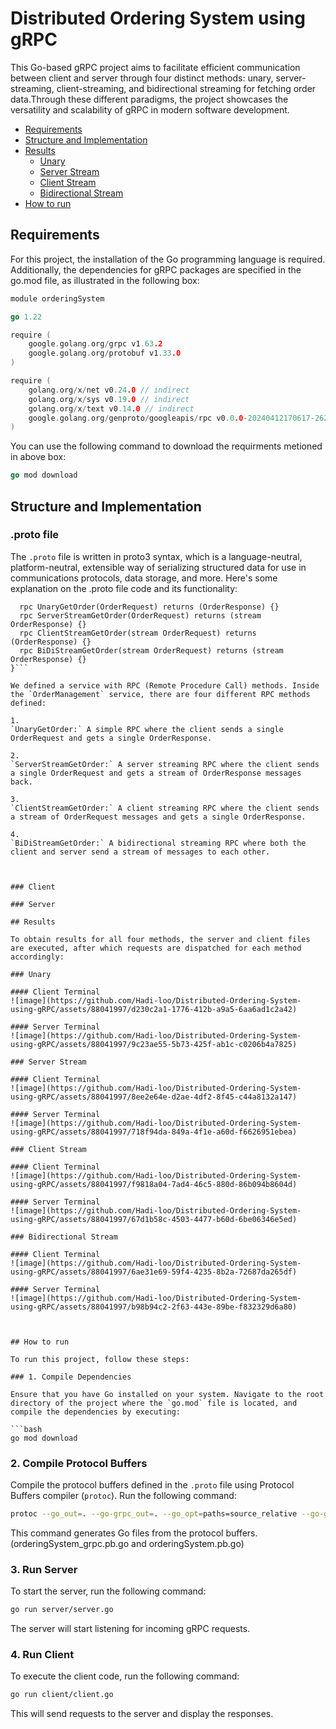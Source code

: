 # Distributed Ordering System using gRPC

This Go-based gRPC project aims to facilitate efficient communication between client and server through four distinct methods: unary, server-streaming, client-streaming, and bidirectional streaming for fetching order data.Through these different paradigms, the project showcases the versatility and scalability of gRPC in modern software development.

- [Requirements](#requirements)
- [Structure and Implementation](#structure-and-implementation)
- [Results](#results)
  - [Unary](#unary)
  - [Server Stream](#server-stream)
  - [Client Stream](#client-stream)
  - [Bidirectional Stream](#bidirectional-stream)
- [How to run](#how-to-run)

## Requirements

For this project, the installation of the Go programming language is required. Additionally, the dependencies for gRPC packages are specified in the go.mod file, as illustrated in the following box:

```go
module orderingSystem

go 1.22

require (
	google.golang.org/grpc v1.63.2
	google.golang.org/protobuf v1.33.0
)

require (
	golang.org/x/net v0.24.0 // indirect
	golang.org/x/sys v0.19.0 // indirect
	golang.org/x/text v0.14.0 // indirect
	google.golang.org/genproto/googleapis/rpc v0.0.0-20240412170617-26222e5d3d56 // indirect
)

```
You can use the following command to download the requirments metioned in above box:

```go
go mod download
```

## Structure and Implementation

### .proto file

The `.proto` file is written in proto3 syntax, which is a language-neutral, platform-neutral, extensible way of serializing structured data for use in communications protocols, data storage, and more. Here's some explanation on the .proto file code and its functionality:

```service OrderManagement {
  rpc UnaryGetOrder(OrderRequest) returns (OrderResponse) {}
  rpc ServerStreamGetOrder(OrderRequest) returns (stream OrderResponse) {}
  rpc ClientStreamGetOrder(stream OrderRequest) returns (OrderResponse) {}
  rpc BiDiStreamGetOrder(stream OrderRequest) returns (stream OrderResponse) {}
}```

We defined a service with RPC (Remote Procedure Call) methods. Inside the `OrderManagement` service, there are four different RPC methods defined:

1. 
`UnaryGetOrder:` A simple RPC where the client sends a single OrderRequest and gets a single OrderResponse.

2. 
`ServerStreamGetOrder:` A server streaming RPC where the client sends a single OrderRequest and gets a stream of OrderResponse messages back.

3. 
`ClientStreamGetOrder:` A client streaming RPC where the client sends a stream of OrderRequest messages and gets a single OrderResponse.

4. 
`BiDiStreamGetOrder:` A bidirectional streaming RPC where both the client and server send a stream of messages to each other.



### Client

### Server

## Results

To obtain results for all four methods, the server and client files are executed, after which requests are dispatched for each method accordingly:

### Unary

#### Client Terminal
![image](https://github.com/Hadi-loo/Distributed-Ordering-System-using-gRPC/assets/88041997/d230c2a1-1776-412b-a9a5-6aa6ad1c2a42)

#### Server Terminal
![image](https://github.com/Hadi-loo/Distributed-Ordering-System-using-gRPC/assets/88041997/9c23ae55-5b73-425f-ab1c-c0206b4a7825)

### Server Stream

#### Client Terminal
![image](https://github.com/Hadi-loo/Distributed-Ordering-System-using-gRPC/assets/88041997/8ee2e64e-d2ae-4df2-8f45-c44a8132a147)

#### Server Terminal
![image](https://github.com/Hadi-loo/Distributed-Ordering-System-using-gRPC/assets/88041997/718f94da-849a-4f1e-a60d-f6626951ebea)

### Client Stream

#### Client Terminal
![image](https://github.com/Hadi-loo/Distributed-Ordering-System-using-gRPC/assets/88041997/f9818a04-7ad4-46c5-880d-86b094b8604d)

#### Server Terminal
![image](https://github.com/Hadi-loo/Distributed-Ordering-System-using-gRPC/assets/88041997/67d1b58c-4503-4477-b60d-6be06346e5ed)

### Bidirectional Stream

#### Client Terminal
![image](https://github.com/Hadi-loo/Distributed-Ordering-System-using-gRPC/assets/88041997/6ae31e69-59f4-4235-8b2a-72687da265df)

#### Server Terminal
![image](https://github.com/Hadi-loo/Distributed-Ordering-System-using-gRPC/assets/88041997/b98b94c2-2f63-443e-89be-f832329d6a80)



## How to run

To run this project, follow these steps:

### 1. Compile Dependencies

Ensure that you have Go installed on your system. Navigate to the root directory of the project where the `go.mod` file is located, and compile the dependencies by executing:

```bash
go mod download
```

### 2. Compile Protocol Buffers

Compile the protocol buffers defined in the `.proto` file using Protocol Buffers compiler (`protoc`). Run the following command:

```bash
protoc --go_out=. --go-grpc_out=. --go_opt=paths=source_relative --go-grpc_opt=paths=source_relative src/proto/orderingSystem.proto
```

This command generates Go files from the protocol buffers.(orderingSystem_grpc.pb.go and orderingSystem.pb.go)

### 3. Run Server

To start the server, run the following command:

```bash
go run server/server.go
```

The server will start listening for incoming gRPC requests.

### 4. Run Client

To execute the client code, run the following command:

```bash
go run client/client.go
```

This will send requests to the server and display the responses.
